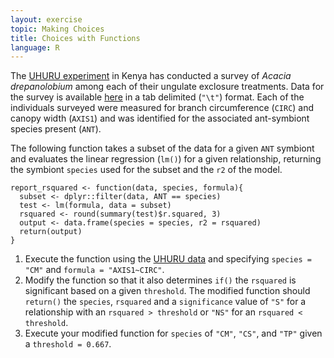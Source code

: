 ```yaml
---
layout: exercise
topic: Making Choices
title: Choices with Functions
language: R
---
```


The [UHURU experiment](https://esapubs.org/archive/ecol/E095/064/metadata.php)
in Kenya has conducted a survey of *Acacia drepanolobium* among each of their
ungulate exclosure treatments. Data for the survey is available [here](https://esapubs.org/archive/ecol/E095/064/ACACIA_DREPANOLOBIUM_SURVEY.txt)
in a tab delimited (`"\t"`) format. Each of the individuals surveyed were
measured for branch circumference (`CIRC`) and canopy width (`AXIS1`) and was
identified for the associated ant-symbiont species present (`ANT`). 

The following function takes a subset of the data for a given `ANT` symbiont
and evaluates the linear regression (`lm()`) for a given relationship, returning
the symbiont `species` used for the subset and the `r2` of the model. 

```
report_rsquared <- function(data, species, formula){
  subset <- dplyr::filter(data, ANT == species)
  test <- lm(formula, data = subset)
  rsquared <- round(summary(test)$r.squared, 3)
  output <- data.frame(species = species, r2 = rsquared)
  return(output)
}
```

1. Execute the function using the [UHURU data](https://esapubs.org/archive/ecol/E095/064/ACACIA_DREPANOLOBIUM_SURVEY.txt)
   and specifying `species = "CM"` and `formula = "AXIS1~CIRC"`.
2. Modify the function so that it also determines `if()` the `rsquared` is
   significant based on a given `threshold`. The modified function should 
   `return()` the `species`, `rsquared` and a `significance` value of `"S"` for
   a relationship with an `rsquared > threshold` or `"NS"` for an `rsquared <
   threshold`.
3. Execute your modified function for `species` of `"CM"`, `"CS"`, and `"TP"`
   given a `threshold = 0.667`. 
